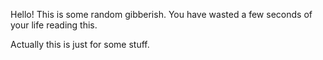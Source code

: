 Hello! This is some random gibberish. You have wasted a few seconds of your life reading this.

Actually this is just for some stuff.
